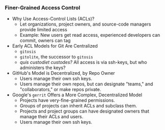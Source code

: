 ### Finer-Grained Access Control

- Why Use Access-Control Lists (ACLs)?
  - Let organizations, project owners, and source-code managers provide limited access 
  - Example: New users get read access, experienced developers can commit, owners can tag
- Early ACL Models for Git Are Centralized
  - `gitosis`
  - `gitolite`, the successor to `gitosis`
  - *quis custodiet custodes?*
All access is via ssh-keys, but who administers the keys?
- GitHub's Model is Decentralized, by Repo Owner
  - Users manage their own ssh keys.
  - Users manage their own repos, but can designate "teams," and "collaborators," or make repos private.
- Google's `gerrit` Offers a More Complex, Decentralized Model
  - Projects have very-fine-grained permissions.
  - Groups of projects can inherit ACLs and subclass them.
  - Projects and project groups can have designated owners that manage their ACLs and users.
  - Users manage their own ssh keys.

